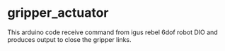 # gripper_actuator
This arduino code receive command from igus rebel 6dof robot DIO and produces output to close the gripper links.
